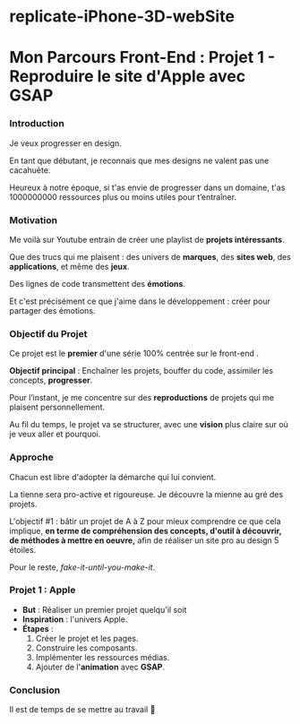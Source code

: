 # replicate-iPhone-3D-webSite
# Mon Parcours Front-End : Projet 1 - Reproduire le site d'Apple avec GSAP

### Introduction

Je veux progresser en design.

En tant que débutant, je reconnais que mes designs ne valent pas une cacahuète. 

Heureux à notre époque, si t'as envie de progresser dans un domaine, t'as 1000000000 ressources plus ou moins utiles pour t’entraîner.

### Motivation

Me voilà sur Youtube entrain de créer une playlist de **projets intéressants**.

Que des trucs qui me plaisent : des univers de **marques**, des **sites web**, des **applications**, et même des **jeux**. 

Des lignes de code transmettent des **émotions**. 

Et c'est précisément ce que j'aime dans le développement : créer pour partager des émotions.

### Objectif du Projet

Ce projet est le **premier** d'une série 100% centrée sur le front-end .

**Objectif principal** : Enchaîner les projets, bouffer du code, assimiler les concepts, **progresser**. 

Pour l’instant, je me concentre sur des **reproductions** de projets qui me plaisent personnellement.

Au fil du temps, le projet va se structurer, avec une **vision** plus claire sur où je veux aller et pourquoi.

### Approche

Chacun est libre d'adopter la démarche qui lui convient.

La tienne sera pro-active et rigoureuse. Je découvre la mienne au gré des projets.

L'objectif #1 : bâtir un projet de A à Z pour mieux comprendre ce que cela implique, **en terme de compréhension des concepts, d'outil à découvrir, de méthodes à mettre en oeuvre,** afin de réaliser un site pro au design 5 étoiles.

Pour le reste, *fake-it-until-you-make-it*.

### Projet 1 : Apple 

- **But** : Réaliser un premier projet quelqu'il soit
- **Inspiration** : l'univers Apple.
- **Étapes** :
  1. Créer le projet et les pages.
  2. Construire les composants.
  3. Implémenter les ressources médias.
  4. Ajouter de l'**animation** avec **GSAP**.

### Conclusion

Il est de temps de se mettre au travail 🚀 

